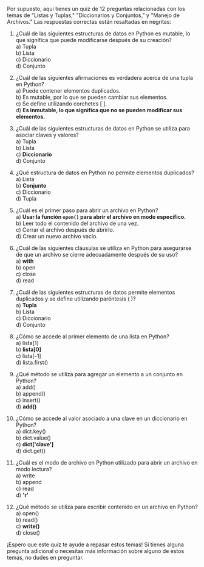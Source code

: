 Por supuesto, aquí tienes un quiz de 12 preguntas relacionadas con los temas de "Listas y Tuplas," "Diccionarios y Conjuntos," y "Manejo de Archivos." Las respuestas correctas están resaltadas en negritas:



1. ¿Cuál de las siguientes estructuras de datos en Python es mutable, lo que significa que puede modificarse después de su creación?<br>
   a) Tupla<br>
   b) Lista<br>
   c) Diccionario<br>
   d) Conjunto<br>

2. ¿Cuál de las siguientes afirmaciones es verdadera acerca de una tupla en Python?<br>
   a) Puede contener elementos duplicados.<br>
   b) Es mutable, por lo que se pueden cambiar sus elementos.<br>
   c) Se define utilizando corchetes [ ].<br>
   d) **Es inmutable, lo que significa que no se pueden modificar sus elementos.**



3. ¿Cuál de las siguientes estructuras de datos en Python se utiliza para asociar claves y valores?<br>
   a) Tupla<br>
   b) Lista<br>
   c) **Diccionario**<br>
   d) Conjunto<br>

4. ¿Qué estructura de datos en Python no permite elementos duplicados?<br>
   a) Lista<br>
   b) **Conjunto**<br>
   c) Diccionario<br>
   d) Tupla



5. ¿Cuál es el primer paso para abrir un archivo en Python?<br>
   a) **Usar la función `open()` para abrir el archivo en modo específico.**<br>
   b) Leer todo el contenido del archivo de una vez.<br>
   c) Cerrar el archivo después de abrirlo.<br>
   d) Crear un nuevo archivo vacío.<br>

6. ¿Cuál de las siguientes cláusulas se utiliza en Python para asegurarse de que un archivo se cierre adecuadamente después de su uso?<br>
   a) **with**<br>
   b) open<br>
   c) close<br>
   d) read



7. ¿Cuál de las siguientes estructuras de datos permite elementos duplicados y se define utilizando paréntesis ( )?<br>
   a) **Tupla**<br>
   b) Lista<br>
   c) Diccionario<br>
   d) Conjunto

8. ¿Cómo se accede al primer elemento de una lista en Python?<br>
   a) lista[1]<br>
   b) **lista[0]**<br>
   c) lista[-1]<br>
   d) lista.first()



9. ¿Qué método se utiliza para agregar un elemento a un conjunto en Python?<br>
   a) add()<br>
   b) append()<br>
   c) insert()<br>
   d) **add()**

10. ¿Cómo se accede al valor asociado a una clave en un diccionario en Python?<br>
    a) dict.key()<br>
    b) dict.value()<br>
    c) **dict['clave']**<br>
    d) dict.get()



11. ¿Cuál es el modo de archivo en Python utilizado para abrir un archivo en modo lectura?<br>
    a) write<br>
    b) append<br>
    c) read<br>
    d) **'r'**

12. ¿Qué método se utiliza para escribir contenido en un archivo en Python?<br>
    a) open()<br>
    b) read()<br>
    c) **write()**<br>
    d) close()

¡Espero que este quiz te ayude a repasar estos temas! Si tienes alguna pregunta adicional o necesitas más información sobre alguno de estos temas, no dudes en preguntar.